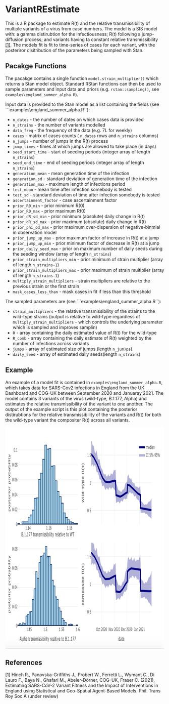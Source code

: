 # VariantREstimate
This is a R package to estimate R(t) and the relative transmissibility of multiple variants of a virus from case numbers. The model is a SIS model with: a gamma distirubtion for the infectiousness; R(t) following a jump-diffusion process; and variants having ta constant relative transmissibility [[1]](#1). The models fit is fit to time-series of cases for each variant, with the posteriror disitribution of the parameters being sampled with Stan.

## Pacakge Functions
The pacakge contains a single function ```model.strain_multiplier()``` which returns a Stan model object. Standard RStan functions can then be used to sample parameters and input data and priors (e.g. ```rstan::sampling()```, see ```examples\england_summer_alpha.R```).

Input data is provided to the Stan model as a list containing the fields (see ```examples\england_summer_alpha.R``):

* ```n_dates``` - the number of dates on which cases data is provided
* ```n_strains``` - the number of variants modelled
* ```data_freq``` - the frequency of the data (e.g. 7L for weekly)
* ```cases``` - matrix of cases counts ( ```n_dates``` rows and ```n_strains``` columns)    
* ```n_jumps``` - number of jumps in the R(t) process
* ```jump_times``` - times at which jumps are allowed to take place (in days)
* ```seed_start_time``` - start of seeding periods (integer array of length  ```n_strains```)
* ```seed_end_time``` - end of seeding periods (integer array of length  ```n_strains```)  
* ```generation_mean``` - mean generation time of the infection
* ```generation_sd``` - standard deviation of generation time of the infection
* ```generation_max``` - maximum length of infections period
* ```test_mean``` - mean time after infection somebody is tested
* ```test_sd``` - standard deviation of time after infection somebody is tested
* ```ascertainment_factor``` - case ascertainment factor
* ```prior_R0_min``` - prior minimum R(0)
* ```prior_R0_max``` - prior maximum R(0)
* ```prior_dR_sd_min``` - prior minimum (absolute) daily change in R(t)
* ```prior_dR_sd_max``` - prior maximum (absolute) daily change in R(t)
* ```prior_phi_od_max``` - prior maximum over-dispersion of negative-binmial in observation model
* ```prior_jump_up_max``` - prior maximum factor of increase in R(t) at a jump
* ```prior_jump_up_min``` - prior minimum factor of decrease in R(t) at a jump
* ```prior_daily_seed_max``` - prior on maximum number of daily seeds during the seeding window (array of length ```n_strains```)
* ```prior_strain_multipliers_min``` - prior minimum of strain multiplier (array of length ```n_strains-1```)
* ```prior_strain_multipliers_max``` - prior maximum of strain multiplier (array of length ```n_strains-1```)
* ```multiply_strain_multipliers``` - strain multipliers are relative to the previous strain or the first strain
* ```mask_cases_less_than``` - mask cases in fit if less than this threshold

The sampled parameters are (see ```examples\england_summer_alpha.R``):

* ```strain_multipliers``` - the relative transmissibility of the strains to the wild-type strains (output is relative to wild-type regardless of ```multiply_strain_multipliers``` - which controls the underlying parameter which is sampled and improves samplin)
* ```R``` - array containing the daily estimated value of R(t) for the wild-type
* ```R_comb``` - array containing the daily estimate of R(t) weighted by the number of infections across variants
* ```jumps``` - array of estimated size of jumps (length ```n_jum)ps```)
* ```daily_seed``` - array of estimated daily seeds(length ```n_strains```)

## Example
An example of a model fit is contained in ```examples\england_summer_alpha.R```, which takes data for SARS-Cov2 infections in England from the UK Dashboard and COG-UK between September 2020 and Januaray 2021.
The model contains 3 variants of the virus  (wild-type, B.1.177, Alpha) and estimates the relative transmissibility of the variant to one another.
The output of the example script is this plot containing the posterior distirubtions for the relative transmissibility of the variants and R(t) for both the wild-type variant the compositer R(t) across all variants.

<p><img src="documentation/plot_summer_alpha.png"  height="700"></p>


## References
<a id="1">[1]</a> 
Hinch R., Panovska-Griffiths J., Probert W., Ferretti L., Wymant C., Di Lauro F., Baya N., Ghafari M., Abeler-Dörner, COG-UK, Fraser C. (2021), Estimating SARS-CoV-2 Variant Fitness and the Impact of Interventions in England using Statistical and Geo-Spatial Agent-Based Models. Phil. Trans Roy Soc A (under review)

